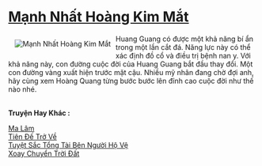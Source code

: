 <a href="https://truyenwiki.net/manh-nhat-hoang-kim-mat.35910/" title="Mạnh Nhất Hoàng Kim Mắt"><h1>Mạnh Nhất Hoàng Kim Mắt</h1></a><div style="display:table"><img align="right" style="float: left; padding: 10px;" src="https://truyenwiki.net/a/img/str/src/35910.jpg" alt="Mạnh Nhất Hoàng Kim Mắt">Huang Guang có được một khả năng bí ẩn trong một lần cắt đá. Năng lực này có thể xác định đồ cổ và điều trị bệnh nan y. Với khả năng này, con đường cuộc đời của Huang Guang bắt đầu thay đổi. Một con đường vàng xuất hiện trước mặt cậu. Nhiều mỹ nhân đang chờ đợi anh, hãy cùng xem Hoàng Quang từng bước bước lên đỉnh cao cuộc đời như thế nào nhé.</div><p><br><b>Truyện Hay Khác :</b></p><a href="https://truyenwiki.net/ma-lam.35573/" alt="Ma Lâm">Ma Lâm</a><br/><a href="https://sangtacviet.wordpress.com/2020/10/22/tien-de-tro-ve/" alt="Tiên Đế Trở Về">Tiên Đế Trở Về</a><br/><a href="https://github.com/nownovels/topcv/tree/master/truyenhay/35000" alt="Tuyệt Sắc Tổng Tài Bên Người Hộ Vệ">Tuyệt Sắc Tổng Tài Bên Người Hộ Vệ</a><br/><a href="https://github.com/nownovels/topcv/tree/master/truyenhay/36657" alt="Xoay Chuyển Trời Đất">Xoay Chuyển Trời Đất</a><br/>